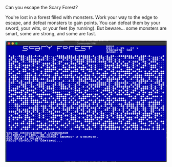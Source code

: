 Can you escape the Scary Forest?

You're lost in a forest filled with monsters.  Work your way to the edge to escape, and 
defeat monsters to gain points.  You can defeat them by your sword, your wits, or your
feet (by running). But beware... some monsters are smart, some are strong, and some
are fast. 


![Screen Shot of the Scary Forest Map](./Scary_Forest.png)
